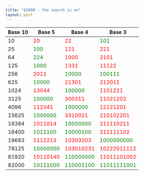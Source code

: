 ```yaml
---
title: "82000 - the search is on"
layout: post
---
```


|  Base 10 | Base 5 | Base 4 | Base 3 |
|  ------ | ------ | ------ | ------ |
|  10 | <span style="color: red">20</span> | <span style="color: red">22</span> | <span style="color: green">101</span> |
|  25 | <span style="color: green">100</span> | <span style="color: red">121</span> | <span style="color: red">221</span> |
|  64 | <span style="color: green">224</span> | <span style="color: red">1000</span> | <span style="color: red">2101</span> |
|  125 | <span style="color: green">1000</span> | <span style="color: red">1331</span> | <span style="color: red">11122</span> |
|  256 | <span style="color: red">2011</span> | <span style="color: green">10000</span> | <span style="color: green">100111</span> |
|  625 | <span style="color: green">10000</span> | <span style="color: red">21301</span> | <span style="color: red">212011</span> |
|  1024 | <span style="color: red">13044</span> | <span style="color: green">100000</span> | <span style="color: red">1101221</span> |
|  3125 | <span style="color: green">100000</span> | <span style="color: red">300311</span> | <span style="color: red">11021202</span> |
|  4096 | <span style="color: red">112341</span> | <span style="color: green">1000000</span> | <span style="color: red">12121201</span> |
|  15625 | <span style="color: green">1000000</span> | <span style="color: red">3310021</span> | <span style="color: red">210102201</span> |
|  16384 | <span style="color: red">1011014</span> | <span style="color: green">10000000</span> | <span style="color: red">211110211</span> |
|  16400 | <span style="color: green">1011100</span> | <span style="color: green">10000100</span> | <span style="color: red">211111102</span> |
|  19683 | <span style="color: red">1112213</span> | <span style="color: red">10303203</span> | <span style="color: green">1000000000</span> |
|  78125 | <span style="color: green">10000000</span> | <span style="color: red">103010231</span> | <span style="color: red">10222011112</span> |
|  81920 | <span style="color: red">10110140</span> | <span style="color: green">110000000</span> | <span style="color: red">11011101002</span> |
|  82000 | <span style="color: green">10111000</span> | <span style="color: green">110001100</span> | <span style="color: green">11011111001</span> |



